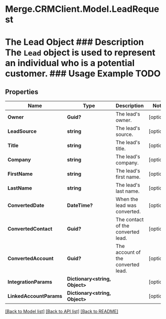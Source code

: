 # Merge.CRMClient.Model.LeadRequest
# The Lead Object ### Description The `Lead` object is used to represent an individual who is a potential customer. ### Usage Example TODO

## Properties

Name | Type | Description | Notes
------------ | ------------- | ------------- | -------------
**Owner** | **Guid?** | The lead&#39;s owner. | [optional] 
**LeadSource** | **string** | The lead&#39;s source. | [optional] 
**Title** | **string** | The lead&#39;s title. | [optional] 
**Company** | **string** | The lead&#39;s company. | [optional] 
**FirstName** | **string** | The lead&#39;s first name. | [optional] 
**LastName** | **string** | The lead&#39;s last name. | [optional] 
**ConvertedDate** | **DateTime?** | When the lead was converted. | [optional] 
**ConvertedContact** | **Guid?** | The contact of the converted lead. | [optional] 
**ConvertedAccount** | **Guid?** | The account of the converted lead. | [optional] 
**IntegrationParams** | **Dictionary&lt;string, Object&gt;** |  | [optional] 
**LinkedAccountParams** | **Dictionary&lt;string, Object&gt;** |  | [optional] 

[[Back to Model list]](../README.md#documentation-for-models) [[Back to API list]](../README.md#documentation-for-api-endpoints) [[Back to README]](../README.md)

